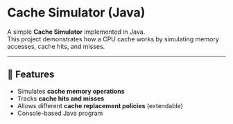 # Cache Simulator (Java)

A simple **Cache Simulator** implemented in Java.  
This project demonstrates how a CPU cache works by simulating memory accesses, cache hits, and misses.

---

## 🚀 Features
- Simulates **cache memory operations**  
- Tracks **cache hits and misses**  
- Allows different **cache replacement policies** (extendable)  
- Console-based Java program  

